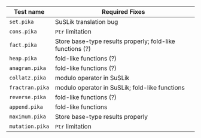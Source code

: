 | Test name | Required Fixes |
| --------- | -------------- |
| `set.pika` | SuSLik translation bug |
| `cons.pika` | `Ptr` limitation |
| `fact.pika` | Store base-type results properly; fold-like functions (?) |
| `heap.pika` | fold-like functions (?) |
| `anagram.pika` | fold-like functions (?) |
| `collatz.pika` | modulo operator in SuSLik |
| `fractran.pika` | modulo operator in SuSLik; fold-like functions |
| `reverse.pika` | fold-like functions (?) |
| `append.pika` | fold-like functions |
| `maximum.pika` | Store base-type results properly |
| `mutation.pika` | `Ptr` limitation |

